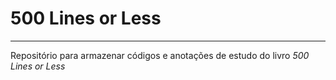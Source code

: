 # 500 Lines or Less
___

Repositório para armazenar códigos e anotações de estudo do livro *500 Lines or Less*
